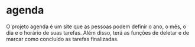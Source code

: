 # agenda
O projeto agenda é um site que as pessoas podem definir o ano, o mês, o dia e o horário de suas tarefas.  Além disso, terá as funções de deletar e de marcar como concluído as tarefas finalizadas.
